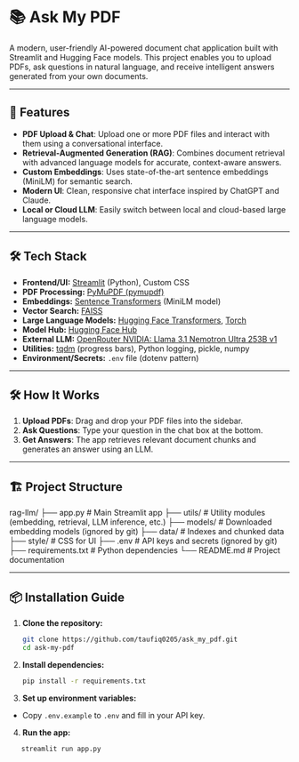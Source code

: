 # 📚 Ask My PDF

A modern, user-friendly AI-powered document chat application built with Streamlit and Hugging Face models. This project enables you to upload PDFs, ask questions in natural language, and receive intelligent answers generated from your own documents.

---

## 🚀 Features

- **PDF Upload & Chat**: Upload one or more PDF files and interact with them using a conversational interface.
- **Retrieval-Augmented Generation (RAG)**: Combines document retrieval with advanced language models for accurate, context-aware answers.
- **Custom Embeddings**: Uses state-of-the-art sentence embeddings (MiniLM) for semantic search.
- **Modern UI**: Clean, responsive chat interface inspired by ChatGPT and Claude.
- **Local or Cloud LLM**: Easily switch between local and cloud-based large language models.

---

## 🛠️ Tech Stack

- **Frontend/UI:** [Streamlit](https://streamlit.io/) (Python), Custom CSS
- **PDF Processing:** [PyMuPDF (pymupdf)](https://pymupdf.readthedocs.io/)
- **Embeddings:** [Sentence Transformers](https://www.sbert.net/) (MiniLM model)
- **Vector Search:** [FAISS](https://github.com/facebookresearch/faiss)
- **Large Language Models:** [Hugging Face Transformers](https://huggingface.co/transformers/), [Torch](https://pytorch.org/)
- **Model Hub:** [Hugging Face Hub](https://huggingface.co/)
- **External LLM:** [OpenRouter NVIDIA: Llama 3.1 Nemotron Ultra 253B v1](https://openrouter.ai/nvidia/llama-3.1-nemotron-ultra-253b-v1:free/api)
- **Utilities:** [tqdm](https://tqdm.github.io/) (progress bars), Python logging, pickle, numpy
- **Environment/Secrets:** `.env` file (dotenv pattern)

---

## 🛠️ How It Works

1. **Upload PDFs**: Drag and drop your PDF files into the sidebar.
2. **Ask Questions**: Type your question in the chat box at the bottom.
3. **Get Answers**: The app retrieves relevant document chunks and generates an answer using an LLM.

---

## 🏗️ Project Structure

rag-llm/
├── app.py                # Main Streamlit app
├── utils/                # Utility modules (embedding, retrieval, LLM inference, etc.)
├── models/               # Downloaded embedding models (ignored by git)
├── data/                 # Indexes and chunked data
├── style/                # CSS for UI
├── .env                  # API keys and secrets (ignored by git)
├── requirements.txt      # Python dependencies
└── README.md             # Project documentation

---

## 📦 Installation Guide

1. **Clone the repository:**
   ```bash
   git clone https://github.com/taufiq0205/ask_my_pdf.git
   cd ask-my-pdf
   
2. **Install dependencies:**
   ```bash
   pip install -r requirements.txt

3. **Set up environment variables:**
- Copy `.env.example` to `.env` and fill in your API key.

4. **Run the app:**
```bash
   streamlit run app.py